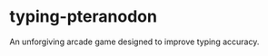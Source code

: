 typing-pteranodon
=================

An unforgiving arcade game designed to improve typing accuracy.
